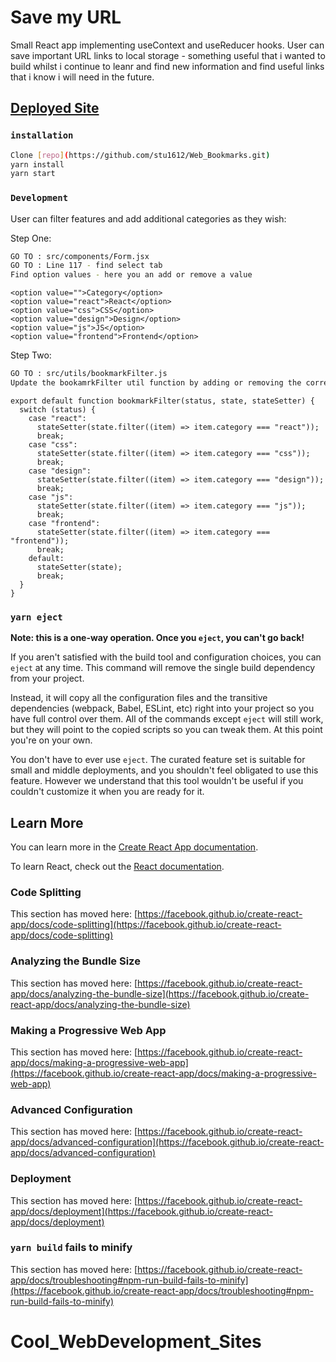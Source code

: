 # Save my URL

Small React app implementing useContext and useReducer hooks. User can save important URL links to local storage - something useful that i wanted to build whilst i continue to leanr and find new information and find useful links that i know i will need in the future.

## [Deployed Site](https://save-my-url.netlify.app/)

### `installation`


```sh
Clone [repo](https://github.com/stu1612/Web_Bookmarks.git)
yarn install
yarn start
```

### `Development`

User can filter features and add additional categories as they wish:

Step One:

```sh
GO TO : src/components/Form.jsx
GO TO : Line 117 - find select tab
Find option values - here you an add or remove a value
```
```
<option value="">Category</option>
<option value="react">React</option>
<option value="css">CSS</option>
<option value="design">Design</option>
<option value="js">JS</option>
<option value="frontend">Frontend</option>
```

Step Two:

```sh
GO TO : src/utils/bookmarkFilter.js
Update the bookamrkFilter util function by adding or removing the corresponsding value
```
```
export default function bookmarkFilter(status, state, stateSetter) {
  switch (status) {
    case "react":
      stateSetter(state.filter((item) => item.category === "react"));
      break;
    case "css":
      stateSetter(state.filter((item) => item.category === "css"));
      break;
    case "design":
      stateSetter(state.filter((item) => item.category === "design"));
      break;
    case "js":
      stateSetter(state.filter((item) => item.category === "js"));
      break;
    case "frontend":
      stateSetter(state.filter((item) => item.category === "frontend"));
      break;
    default:
      stateSetter(state);
      break;
  }
}
```

### `yarn eject`

**Note: this is a one-way operation. Once you `eject`, you can't go back!**

If you aren't satisfied with the build tool and configuration choices, you can `eject` at any time. This command will remove the single build dependency from your project.

Instead, it will copy all the configuration files and the transitive dependencies (webpack, Babel, ESLint, etc) right into your project so you have full control over them. All of the commands except `eject` will still work, but they will point to the copied scripts so you can tweak them. At this point you're on your own.

You don't have to ever use `eject`. The curated feature set is suitable for small and middle deployments, and you shouldn't feel obligated to use this feature. However we understand that this tool wouldn't be useful if you couldn't customize it when you are ready for it.

## Learn More

You can learn more in the [Create React App documentation](https://facebook.github.io/create-react-app/docs/getting-started).

To learn React, check out the [React documentation](https://reactjs.org/).

### Code Splitting

This section has moved here: [https://facebook.github.io/create-react-app/docs/code-splitting](https://facebook.github.io/create-react-app/docs/code-splitting)

### Analyzing the Bundle Size

This section has moved here: [https://facebook.github.io/create-react-app/docs/analyzing-the-bundle-size](https://facebook.github.io/create-react-app/docs/analyzing-the-bundle-size)

### Making a Progressive Web App

This section has moved here: [https://facebook.github.io/create-react-app/docs/making-a-progressive-web-app](https://facebook.github.io/create-react-app/docs/making-a-progressive-web-app)

### Advanced Configuration

This section has moved here: [https://facebook.github.io/create-react-app/docs/advanced-configuration](https://facebook.github.io/create-react-app/docs/advanced-configuration)

### Deployment

This section has moved here: [https://facebook.github.io/create-react-app/docs/deployment](https://facebook.github.io/create-react-app/docs/deployment)

### `yarn build` fails to minify

This section has moved here: [https://facebook.github.io/create-react-app/docs/troubleshooting#npm-run-build-fails-to-minify](https://facebook.github.io/create-react-app/docs/troubleshooting#npm-run-build-fails-to-minify)
# Cool_WebDevelopment_Sites
